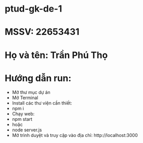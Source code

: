 # ptud-gk-de-1
# MSSV: 22653431 
# Họ và tên: Trần Phú Thọ

# Hướng dẫn run:
- Mở thư mục dự án
- Mở Terminal
- Install các thư viện cần thiết:
- npm i
- Chạy web:
- npm start
- hoặc
- node server.js
- Mở trình duyệt và truy cập vào địa chỉ: http://localhost:3000
